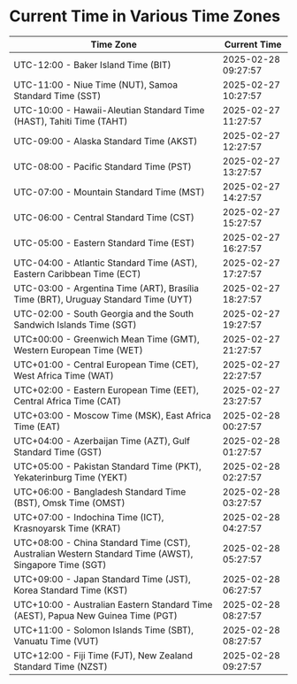 # Current Time in Various Time Zones

| Time Zone | Current Time |
|-----------|--------------|
| UTC-12:00 - Baker Island Time (BIT) | 2025-02-28 09:27:57 |
| UTC-11:00 - Niue Time (NUT), Samoa Standard Time (SST) | 2025-02-27 10:27:57 |
| UTC-10:00 - Hawaii-Aleutian Standard Time (HAST), Tahiti Time (TAHT) | 2025-02-27 11:27:57 |
| UTC-09:00 - Alaska Standard Time (AKST) | 2025-02-27 12:27:57 |
| UTC-08:00 - Pacific Standard Time (PST) | 2025-02-27 13:27:57 |
| UTC-07:00 - Mountain Standard Time (MST) | 2025-02-27 14:27:57 |
| UTC-06:00 - Central Standard Time (CST) | 2025-02-27 15:27:57 |
| UTC-05:00 - Eastern Standard Time (EST) | 2025-02-27 16:27:57 |
| UTC-04:00 - Atlantic Standard Time (AST), Eastern Caribbean Time (ECT) | 2025-02-27 17:27:57 |
| UTC-03:00 - Argentina Time (ART), Brasília Time (BRT), Uruguay Standard Time (UYT) | 2025-02-27 18:27:57 |
| UTC-02:00 - South Georgia and the South Sandwich Islands Time (SGT) | 2025-02-27 19:27:57 |
| UTC±00:00 - Greenwich Mean Time (GMT), Western European Time (WET) | 2025-02-27 21:27:57 |
| UTC+01:00 - Central European Time (CET), West Africa Time (WAT) | 2025-02-27 22:27:57 |
| UTC+02:00 - Eastern European Time (EET), Central Africa Time (CAT) | 2025-02-27 23:27:57 |
| UTC+03:00 - Moscow Time (MSK), East Africa Time (EAT) | 2025-02-28 00:27:57 |
| UTC+04:00 - Azerbaijan Time (AZT), Gulf Standard Time (GST) | 2025-02-28 01:27:57 |
| UTC+05:00 - Pakistan Standard Time (PKT), Yekaterinburg Time (YEKT) | 2025-02-28 02:27:57 |
| UTC+06:00 - Bangladesh Standard Time (BST), Omsk Time (OMST) | 2025-02-28 03:27:57 |
| UTC+07:00 - Indochina Time (ICT), Krasnoyarsk Time (KRAT) | 2025-02-28 04:27:57 |
| UTC+08:00 - China Standard Time (CST), Australian Western Standard Time (AWST), Singapore Time (SGT) | 2025-02-28 05:27:57 |
| UTC+09:00 - Japan Standard Time (JST), Korea Standard Time (KST) | 2025-02-28 06:27:57 |
| UTC+10:00 - Australian Eastern Standard Time (AEST), Papua New Guinea Time (PGT) | 2025-02-28 08:27:57 |
| UTC+11:00 - Solomon Islands Time (SBT), Vanuatu Time (VUT) | 2025-02-28 08:27:57 |
| UTC+12:00 - Fiji Time (FJT), New Zealand Standard Time (NZST) | 2025-02-28 09:27:57 |
